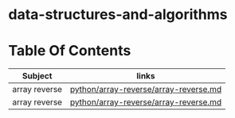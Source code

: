 # data-structures-and-algorithms 

# Table Of Contents 

| Subject     | links |
| ----------- | ----------- |
| array reverse | [python/array-reverse/array-reverse.md](python/array-reverse/array-reverse.md) | 
| array reverse | [python/array-reverse/array-reverse.md](python/array-reverse/array-reverse.md) | 